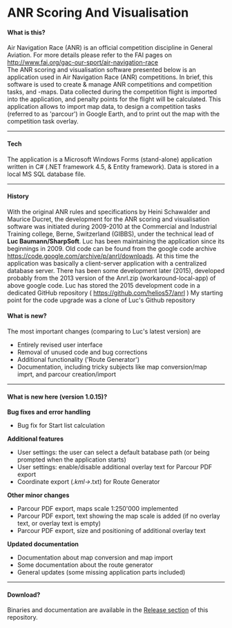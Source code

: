 # ANR Scoring And Visualisation
#### What is this?
Air Navigation Race (ANR) is an official competition discipline in General Aviation. 
For more details please refer to the FAI pages on http://www.fai.org/gac-our-sport/air-navigation-race  
The ANR scoring and visualisation software presented below is an application used in Air Navigation Race (ANR) competitions.
In brief, this software is used to create & manage ANR competitions and competition tasks, and -maps. 
Data collected during the competition flight is imported into the application, and penalty points for the flight will be calculated. 
This application allows to import map data, to design a competition tasks (referred to as 'parcour') in Google Earth, 
and to print out the map with the competition task overlay.

---
#### Tech
The application is a Microsoft Windows Forms (stand-alone) application written in C# (.NET framework 4.5, & Entity framework). 
Data is stored in a local MS SQL database file.

---
#### History
With the original ANR rules and specifications by Heini Schawalder and Maurice Ducret, the development for the ANR scoring and visualisation 
software was initiated during 2009-2010 at the Commercial and Industrial Training college, Berne, Switzerland (GIBBS), 
under the technical lead of **Luc Baumann/SharpSoft**. Luc has been maintaining the application since its beginnings in 2009.
Old code can be found from the google code archive https://code.google.com/archive/p/anrl/downloads. 
At this time the application was basically a client-server application with a centralized database server.
There has been some development later (2015), developed probably from the 2013 version of the Anrl.zip (workaround-local-app) of above google code. 
Luc has stored the 2015 development code in a dedicated GitHub repository ( https://github.com/helios57/anrl )
My starting point for the code upgrade was a clone of Luc's Github repository

#### What is new?
The most important changes (comparing to Luc's latest version) are

* Entirely revised user interface
* Removal of unused code and bug corrections
* Additional functionality ('Route Generator')
* Documentation, including tricky subjects like map conversion/map imprt, and parcour creation/import

--- 
#### What is new here (version 1.0.15)?


**Bug fixes and error handling** 
* Bug fix for Start list calculation

**Additional features** 
* User settings: the user can select a default batabase path (or being prompted when the application starts)
* User settings: enable/disable additional overlay text for Parcour PDF export
* Coordinate export (*.kml->*.txt) for Route Generator

**Other minor changes**
* Parcour PDF export, maps scale 1:250'000 implemented
* Parcour PDF export, text showing the map scale is added (if no overlay text, or overlay text is empty)
* Parcour PDF export, size and positioning of additional overlay text 

**Updated documentation** 
* Documentation about map conversion and map import
* Some documentation about the route generator
* General updates (some missing application parts included)

---
#### Download?
Binaries and documentation are available in the [Release section](../../releases) of this repository.
